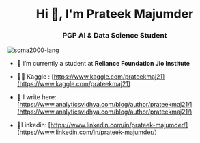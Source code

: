 <h1 align="center">Hi 👋, I'm Prateek Majumder</h1>
<h3 align="center">PGP AI & Data Science Student</h3>
<p align="left"> <img src="https://komarev.com/ghpvc/?username=prateekmaj21&label=Profile%20views&color=0e75b6&style=flat" alt="soma2000-lang" /> </p>


- 🔭 I’m currently a student at **Reliance Foundation Jio Institute**

- 👨‍💻 Kaggle : [https://www.kaggle.com/prateekmaj21](https://www.kaggle.com/prateekmaj21)

- 📝 I write here: [https://www.analyticsvidhya.com/blog/author/prateekmaj21/](https://www.analyticsvidhya.com/blog/author/prateekmaj21/)

- 📄Linkedin: [https://www.linkedin.com/in/prateek-majumder/](https://www.linkedin.com/in/prateek-majumder/)


